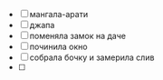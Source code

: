 - [ ] мангала-арати
- [ ] джапа 
- [ ] поменяла замок на даче
- [ ] починила окно
- [ ] собрала бочку и замерила слив
- [ ] 